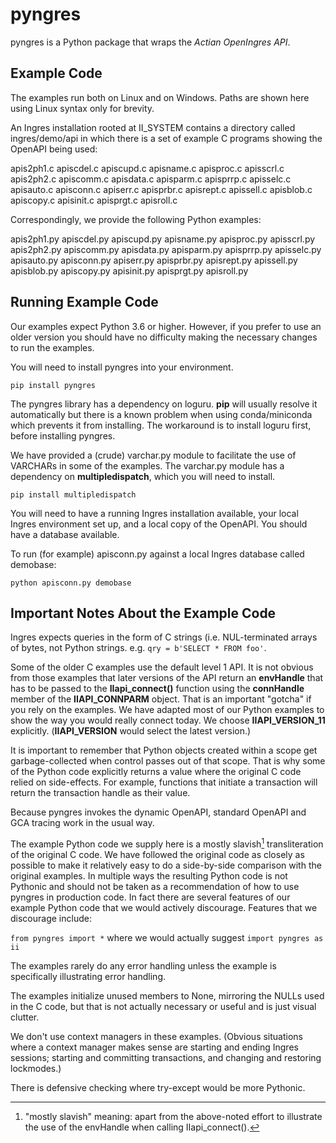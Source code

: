 # pyngres

pyngres is a Python package that wraps the *Actian OpenIngres API*.

## Example Code

The examples run both on Linux and on Windows. Paths are shown here using
Linux syntax only for brevity.

An Ingres installation rooted at II_SYSTEM contains a directory called
ingres/demo/api in which there is a set of example C programs showing the
OpenAPI being used:

apis2ph1.c  apiscdel.c  apiscupd.c  apisname.c  apisproc.c  apisscrl.c
apis2ph2.c  apiscomm.c  apisdata.c  apisparm.c  apisprrp.c  apisselc.c
apisauto.c  apisconn.c  apiserr.c   apisprbr.c  apisrept.c  apissell.c
apisblob.c  apiscopy.c  apisinit.c  apisprgt.c  apisroll.c

Correspondingly, we provide the following Python examples:

apis2ph1.py  apiscdel.py  apiscupd.py  apisname.py  apisproc.py  apisscrl.py
apis2ph2.py  apiscomm.py  apisdata.py  apisparm.py  apisprrp.py  apisselc.py
apisauto.py  apisconn.py  apiserr.py   apisprbr.py  apisrept.py  apissell.py
apisblob.py  apiscopy.py  apisinit.py  apisprgt.py  apisroll.py

## Running Example Code

Our examples expect Python 3.6 or higher. However, if you prefer to use an
older version you should have no difficulty making the necessary changes to 
run the examples.

You will need to install pyngres into your environment.
```
pip install pyngres
```

The pyngres library has a dependency on loguru. **pip** will usually resolve
it automatically but there is a known problem when using conda/miniconda
which prevents it from installing. The workaround is to install loguru
first, before installing pyngres.

We have provided a (crude) varchar.py module to facilitate the use of VARCHARs
in some of the examples. The varchar.py module has a dependency on
**multipledispatch**, which you will need to install.
```
pip install multipledispatch
```

You will need to have a running Ingres installation available, your local
Ingres environment set up, and a local copy of the OpenAPI. You should have
a database available.

To run (for example) apisconn.py against a local Ingres database called
demobase:
```
python apisconn.py demobase
```

## Important Notes About the Example Code
Ingres expects queries in the form of C strings (i.e. NUL-terminated
arrays of bytes, not Python strings. e.g. ```qry = b'SELECT * FROM foo'```.

Some of the older C examples use the default level 1 API. It is not
obvious from those examples that later versions of the API return an
**envHandle** that has to be passed to the **IIapi_connect()** function using 
the **connHandle** member of the **IIAPI_CONNPARM** object. That is an 
important "gotcha" if you rely on the examples. We have adapted most of
our Python examples to show the way you would really connect today. We choose
**IIAPI_VERSION_11** explicitly. (**IIAPI_VERSION** would select the latest version.)

It is important to remember that Python objects created within a scope get 
garbage-collected when control passes out of that scope. That is why some of
the Python code explicitly returns a value where the original C code relied 
on side-effects. For example, functions that initiate a transaction 
will return the transaction handle as their value.

Because pyngres invokes the dynamic OpenAPI, standard OpenAPI and GCA tracing
work in the usual way.

The example Python code we supply here is a mostly slavish[^1] transliteration of the 
original C code. We have followed the original code as closely as possible
to make it relatively easy to do a side-by-side comparison with the original
examples. In multiple ways the resulting Python code is not Pythonic and should
not be taken as a recommendation of how to use pyngres in production code.
In fact there are several features of our example Python code that we would
actively discourage. Features that we discourage include:

```from pyngres import *```
where we would actually suggest 
```import pyngres as ii```

The examples rarely do any error handling unless the example is specifically 
illustrating error handling.

The examples initialize unused members to None, mirroring the NULLs used
in the C code, but that is not actually necessary or useful and is just
visual clutter.

We don't use context managers in these examples. (Obvious situations where
a context manager makes sense are starting and ending Ingres sessions;
starting and committing transactions, and changing and restoring lockmodes.)

There is defensive checking where try-except would be more Pythonic.

[^1]: "mostly slavish" meaning: apart from the above-noted effort to illustrate
the use of the envHandle when calling IIapi_connect().
